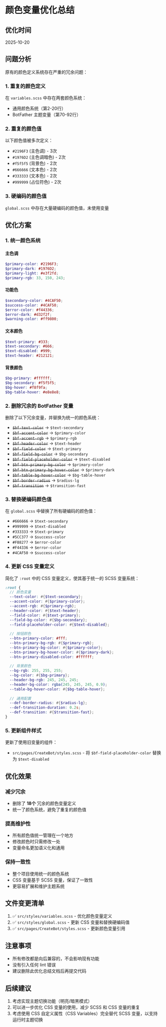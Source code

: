 # 颜色变量优化总结

## 优化时间
2025-10-20

## 问题分析

原有的颜色定义系统存在严重的冗余问题：

### 1. 重复的颜色定义
在 `variables.scss` 中存在两套颜色系统：
- 通用颜色系统（第2-20行）
- BotFather 主题变量（第70-92行）

### 2. 重复的颜色值
以下颜色值被多次定义：
- `#2196F3` (主色调) - 3次
- `#1976D2` (主色调暗色) - 2次
- `#f5f5f5` (背景色) - 2次
- `#666666` (文本色) - 2次
- `#333333` (文本色) - 2次
- `#999999` (占位符色) - 2次

### 3. 硬编码的颜色值
`global.scss` 中存在大量硬编码的颜色值，未使用变量

## 优化方案

### 1. 统一颜色系统

#### 主色调
```scss
$primary-color: #2196F3;
$primary-dark: #1976D2;
$primary-light: #e3f2fd;
$primary-rgb: 33, 150, 243;
```

#### 功能色
```scss
$secondary-color: #4CAF50;
$success-color: #4CAF50;
$error-color: #f44336;
$error-dark: #d32f2f;
$warning-color: #ff9800;
```

#### 文本颜色
```scss
$text-primary: #333;
$text-secondary: #666;
$text-disabled: #999;
$text-header: #212121;
```

#### 背景颜色
```scss
$bg-primary: #ffffff;
$bg-secondary: #f5f5f5;
$bg-hover: #f8f9fa;
$bg-table-hover: #e8e8e8;
```

### 2. 删除冗余的 BotFather 变量

删除了以下冗余变量，并替换为统一的颜色系统：
- ~~`$bf-text-color`~~ → `$text-secondary`
- ~~`$bf-accent-color`~~ → `$primary-color`
- ~~`$bf-accent-rgb`~~ → `$primary-rgb`
- ~~`$bf-header-color`~~ → `$text-header`
- ~~`$bf-field-color`~~ → `$text-primary`
- ~~`$bf-field-bg-color`~~ → `$bg-secondary`
- ~~`$bf-field-placeholder-color`~~ → `$text-disabled`
- ~~`$bf-btn-primary-bg-color`~~ → `$primary-color`
- ~~`$bf-btn-primary-bg-hover-color`~~ → `$primary-dark`
- ~~`$bf-table-bg-hover-color`~~ → `$bg-table-hover`
- ~~`$bf-border-radius`~~ → `$radius-lg`
- ~~`$bf-transition`~~ → `$transition-fast`

### 3. 替换硬编码颜色值

在 `global.scss` 中替换了所有硬编码的颜色值：
- `#666666` → `$text-secondary`
- `#999999` → `$text-disabled`
- `#333333` → `$text-primary`
- `#5CC377` → `$success-color`
- `#F88277` → `$error-color`
- `#F44336` → `$error-color`
- `#4CAF50` → `$success-color`

### 4. 更新 CSS 变量定义

简化了 `:root` 中的 CSS 变量定义，使其基于统一的 SCSS 变量系统：

```scss
:root {
  // 颜色变量
  --text-color: #{$text-secondary};
  --accent-color: #{$primary-color};
  --accent-rgb: #{$primary-rgb};
  --header-color: #{$text-header};
  --field-color: #{$text-primary};
  --field-bg-color: #{$bg-secondary};
  --field-placeholder-color: #{$text-disabled};
  
  // 按钮颜色
  --btn-primary-color: #fff;
  --btn-primary-bg-rgb: #{$primary-rgb};
  --btn-primary-bg-color: #{$primary-color};
  --btn-primary-bg-hover-color: #{$primary-dark};
  --btn-primary-disabled-color: #ffffff;
  
  // 背景颜色
  --bg-rgb: 255, 255, 255;
  --bg-color: #{$bg-primary};
  --header-bg-rgb: 245, 245, 245;
  --header-bg-color: rgba(245, 245, 245, 0.9);
  --table-bg-hover-color: #{$bg-table-hover};
  
  // 通用配置
  --def-border-radius: #{$radius-lg};
  --def-transition-duration: 0.2s;
  --def-transition: #{$transition-fast};
}
```

### 5. 更新组件样式

更新了使用旧变量的组件：
- `src/pages/CreateBot/styles.scss` - 将 `$bf-field-placeholder-color` 替换为 `$text-disabled`

## 优化效果

### 减少冗余
- 删除了 **18个** 冗余的颜色变量定义
- 统一了颜色系统，避免了重复的颜色值

### 提高维护性
- 所有颜色值统一管理在一个地方
- 修改颜色时只需修改一处
- 变量命名更加语义化和通用

### 保持一致性
- 整个项目使用统一的颜色系统
- CSS 变量基于 SCSS 变量，保证了一致性
- 更容易扩展和维护主题系统

## 文件变更清单

1. ✅ `src/styles/variables.scss` - 优化颜色变量定义
2. ✅ `src/styles/global.scss` - 更新 CSS 变量和替换硬编码值
3. ✅ `src/pages/CreateBot/styles.scss` - 更新颜色变量引用

## 注意事项

- 所有修改都是向后兼容的，不会影响现有功能
- 没有引入任何 lint 错误
- 建议删除此优化总结文档后再提交代码

## 后续建议

1. 考虑实现主题切换功能（明亮/暗黑模式）
2. 可以进一步优化 CSS 变量的使用，减少 SCSS 和 CSS 变量的重复
3. 考虑使用 CSS 自定义属性（CSS Variables）完全替代 SCSS 变量，以支持运行时主题切换

